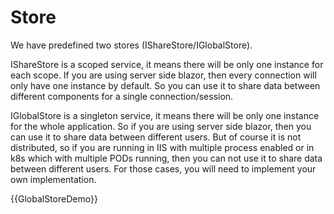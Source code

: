 # Store

We have predefined two stores (IShareStore/IGlobalStore).

IShareStore is a scoped service, it means there will be only one instance for each scope. If you are using server side blazor, then every connection will only have one instance by default. So you can use it to share data between different components for a single connection/session.

IGlobalStore is a singleton service, it means there will be only one instance for the whole application. So if you are using server side blazor, then you can use it to share data between different users. But of course it is not distributed, so if you are running in IIS with multiple process enabled or in k8s which with multiple PODs running, then you can not use it to share data between different users. For those cases, you will need to implement your own implementation.

{{GlobalStoreDemo}}